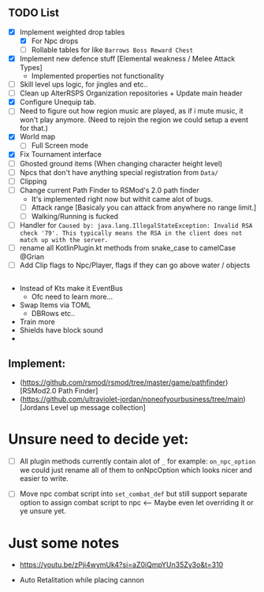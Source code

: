 ## TODO List
- [x] Implement weighted drop tables
  - [x] For Npc drops
  - [ ] Rollable tables for like `Barrows Boss Reward Chest`
- [x] Implement new defence stuff [Elemental weakness / Melee Attack Types]
  - Implemented properties not functionality
- [ ] Skill level ups logic, for jingles and etc..
- [ ] Clean up AlterRSPS Organization repositories + Update main header
- [x] Configure Unequip tab.
- [ ] Need to figure out how region music are played, as if i mute music, it won't play anymore. (Need to rejoin the region we could setup a event for that.)
- [x] World map
  - [ ] Full Screen mode
- [x] Fix Tournament interface
- [ ] Ghosted ground items (When changing character height level)
- [ ] Npcs that don't have anything special registration from `Data/`
- [ ] Clipping
- [ ] Change current Path Finder to RSMod's 2.0 path finder
  - It's implemented right now but withit came alot of bugs.
  - [ ] Attack range [Basicaly you can attack from anywhere no range limit.]
  - [ ] Walking/Running is fucked
- [ ] Handler for `Caused by: java.lang.IllegalStateException: Invalid RSA check '79'. This typically means the RSA in the client does not match up with the server.`
- [ ] rename all KotlinPlugin.kt methods from snake_case to camelCase @Grian
- [ ] Add Clip flags to Npc/Player, flags if they can go above water / objects

##
- Instead of Kts make it EventBus
  - Ofc need to learn more...
- Swap Items via TOML
  - DBRows etc..
- Train more
- Shields have block sound
-
## Implement:
- (https://github.com/rsmod/rsmod/tree/master/game/pathfinder)[RSMod2.0 Path Finder]
- (https://github.com/ultraviolet-jordan/noneofyourbusiness/tree/main)[Jordans Level up message collection]


# Unsure need to decide yet:
- [ ] All plugin methods currently contain alot of `_` for example: `on_npc_option` we could just rename all of them to onNpcOption which looks nicer and easier to write.
- [ ] Move npc combat script into `set_combat_def` but still support separate option to assign combat script to npc <-- Maybe even let overriding it or ye unsure yet.



# Just some notes
- https://youtu.be/zPji4wymUk4?si=aZ0iQmpYUn35Zy3o&t=310


- Auto Retalitation while placing cannon